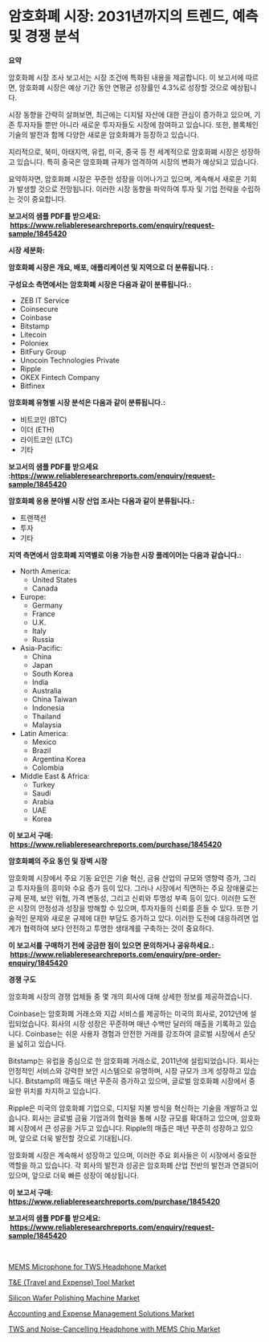 <p><h1>암호화폐 시장: 2031년까지의 트렌드, 예측 및 경쟁 분석</h1></p><p><strong>요약</strong></p>
<p><p>암호화폐 시장 조사 보고서는 시장 조건에 특화된 내용을 제공합니다. 이 보고서에 따르면, 암호화폐 시장은 예상 기간 동안 연평균 성장률인 4.3%로 성장할 것으로 예상됩니다. </p><p>시장 동향을 간략히 살펴보면, 최근에는 디지털 자산에 대한 관심이 증가하고 있으며, 기존 투자자들 뿐만 아니라 새로운 투자자들도 시장에 참여하고 있습니다. 또한, 블록체인 기술의 발전과 함께 다양한 새로운 암호화폐가 등장하고 있습니다.</p><p>지리적으로, 북미, 아태지역, 유럽, 미국, 중국 등 전 세계적으로 암호화폐 시장은 성장하고 있습니다. 특히 중국은 암호화폐 규제가 엄격하여 시장의 변화가 예상되고 있습니다. </p><p>요약하자면, 암호화폐 시장은 꾸준한 성장을 이어나가고 있으며, 계속해서 새로운 기회가 발생할 것으로 전망됩니다. 이러한 시장 동향을 파악하여 투자 및 기업 전략을 수립하는 것이 중요합니다.</p></p>
<p><strong>보고서의 샘플 PDF를 받으세요: &nbsp;<a href="https://www.reliableresearchreports.com/enquiry/request-sample/1845420">https://www.reliableresearchreports.com/enquiry/request-sample/1845420</a></strong></p>
<p><strong>시장 세분화:</strong></p>
<p><strong> 암호화폐 시장은 개요, 배포, 애플리케이션 및 지역으로 더 분류됩니다. :</strong></p>
<p><strong>구성요소 측면에서는 암호화폐 시장은 다음과 같이 분류됩니다.:</strong></p>
<p><ul><li>ZEB IT Service</li><li>Coinsecure</li><li>Coinbase</li><li>Bitstamp</li><li>Litecoin</li><li>Poloniex</li><li>BitFury Group</li><li>Unocoin Technologies Private</li><li>Ripple</li><li>OKEX Fintech Company</li><li>Bitfinex</li></ul></p>
<p><strong> 암호화폐 유형별 시장 분석은 다음과 같이 분류됩니다.:</strong></p>
<p><ul><li>비트코인 (BTC)</li><li>이더 (ETH)</li><li>라이트코인 (LTC)</li><li>기타</li></ul></p>
<p><strong>보고서의 샘플 PDF를 받으세요 :<a href="https://www.reliableresearchreports.com/enquiry/request-sample/1845420">https://www.reliableresearchreports.com/enquiry/request-sample/1845420</a></strong></p>
<p><strong> 암호화폐 응용 분야별 시장 산업 조사는 다음과 같이 분류됩니다.:</strong></p>
<p><ul><li>트랜잭션</li><li>투자</li><li>기타</li></ul></p>
<p><strong>지역 측면에서 암호화폐 지역별로 이용 가능한 시장 플레이어는 다음과 같습니다.:</strong></p>
<p><ul>
    <li>
        North America:
        <ul>
            <li>United States</li>
            <li>Canada</li>
        </ul>
    </li>
    <li>
        Europe:
        <ul>
            <li>Germany</li>
            <li>France</li>
            <li>U.K.</li>
            <li>Italy</li>
            <li>Russia</li>
        </ul>
    </li>
    <li>
        Asia-Pacific:
        <ul>
            <li>China</li>
            <li>Japan</li>
            <li>South Korea</li>
            <li>India</li>
            <li>Australia</li>
            <li>China Taiwan</li>
            <li>Indonesia</li>
            <li>Thailand</li>
            <li>Malaysia</li>
        </ul>
    </li>
    <li>
        Latin America:
        <ul>
            <li>Mexico</li>
            <li>Brazil</li>
            <li>Argentina Korea</li>
            <li>Colombia</li>
        </ul>
    </li>
    <li>
        Middle East & Africa:
        <ul>
            <li>Turkey</li>
            <li>Saudi</li>
            <li>Arabia</li>
            <li>UAE</li>
            <li>Korea</li>
        </ul>
    </li>
    </ul></p>
<p><strong>이 보고서 구매: &nbsp;<a href="https://www.reliableresearchreports.com/purchase/1845420">https://www.reliableresearchreports.com/purchase/1845420</a></strong></p>
<p><strong>암호화폐의 주요 동인 및 장벽 시장</strong></p>
<p><p>암호화폐 시장에서 주요 기동 요인은 기술 혁신, 금융 산업의 규모와 영향력 증가, 그리고 투자자들의 흥미와 수요 증가 등이 있다. 그러나 시장에서 직면하는 주요 장애물로는 규제 문제, 보안 위협, 가격 변동성, 그리고 신뢰와 투명성 부족 등이 있다. 이러한 도전은 시장의 안정성과 성장을 방해할 수 있으며, 투자자들의 신뢰를 흔들 수 있다. 또한 기술적인 문제와 새로운 규제에 대한 부담도 증가하고 있다. 이러한 도전에 대응하려면 업계가 협력하여 보다 안전하고 투명한 생태계를 구축하는 것이 중요하다.</p></p>
<p><strong>이 보고서를 구매하기 전에 궁금한 점이 있으면 문의하거나 공유하세요.: &nbsp;<a href="https://www.reliableresearchreports.com/enquiry/pre-order-enquiry/1845420">https://www.reliableresearchreports.com/enquiry/pre-order-enquiry/1845420</a></strong></p>
<p><strong>경쟁 구도</strong></p>
<p><p>암호화폐 시장의 경쟁 업체들 중 몇 개의 회사에 대해 상세한 정보를 제공하겠습니다.</p><p>Coinbase는 암호화폐 거래소와 지갑 서비스를 제공하는 미국의 회사로, 2012년에 설립되었습니다. 회사의 시장 성장은 꾸준하며 매년 수백만 달러의 매출을 기록하고 있습니다. Coinbase는 쉬운 사용자 경험과 안전한 거래를 강조하여 글로벌 시장에서 손닷을 넓히고 있습니다.</p><p>Bitstamp는 유럽을 중심으로 한 암호화폐 거래소로, 2011년에 설립되었습니다. 회사는 안정적인 서비스와 강력한 보안 시스템으로 유명하며, 시장 규모가 크게 성장하고 있습니다. Bitstamp의 매출도 매년 꾸준히 증가하고 있으며, 글로벌 암호화폐 시장에서 중요한 위치를 차지하고 있습니다.</p><p>Ripple은 미국의 암호화폐 기업으로, 디지털 지불 방식을 혁신하는 기술을 개발하고 있습니다. 회사는 글로벌 금융 기업과의 협력을 통해 시장 규모를 확대하고 있으며, 암호화폐 시장에서 큰 성공을 거두고 있습니다. Ripple의 매출은 매년 꾸준히 성장하고 있으며, 앞으로 더욱 발전할 것으로 기대됩니다.</p><p>암호화폐 시장은 계속해서 성장하고 있으며, 이러한 주요 회사들은 이 시장에서 중요한 역할을 하고 있습니다. 각 회사의 발전과 성공은 암호화폐 산업 전반의 발전과 연결되어 있으며, 앞으로 더욱 빠른 성장이 예상됩니다.</p></p>
<p><strong>이 보고서 구매: &nbsp; <a href="https://www.reliableresearchreports.com/purchase/1845420">https://www.reliableresearchreports.com/purchase/1845420</a></strong></p>
<p><strong>보고서의 샘플 PDF를 받으세요: &nbsp;<a href="https://www.reliableresearchreports.com/enquiry/request-sample/1845420">https://www.reliableresearchreports.com/enquiry/request-sample/1845420</a></strong><strong></strong></p>
<p>&nbsp;</p>
<p><p><a href="https://view.publitas.com/reportprime-1/mems-microphone-for-tws-headphone-market-a-comprehensive-report-of-its-market-share-growth-trends-2024-2031/">MEMS Microphone for TWS Headphone Market</a></p><p><a href="https://adventurous-uranium-ef9.notion.site/T-E-Travel-and-Expense-Tool-Market-Size-2024-2031-Global-Industrial-Analysis-Key-Geographical-R-1e16e6351ce04f62a6640a8dc5170e2f">T&E (Travel and Expense) Tool Market</a></p><p><a href="https://github.com/Hazelklievgspy6vdcsmu106w/Market-Research-Report-List-1/blob/main/silicon-wafer-polishing-machine-market.md">Silicon Wafer Polishing Machine Market</a></p><p><a href="https://extreme-scabiosa-c81.notion.site/Accounting-and-Expense-Management-Solutions-Market-Research-Report-Reveals-The-Latest-Trends-And-Opp-62dcd0b8fea24e24a336150747654329">Accounting and Expense Management Solutions Market</a></p><p><a href="https://view.publitas.com/reportprime-1/tws-and-noise-cancelling-headphone-with-mems-chip-market-centers-on-aspects-such-as-market-growth-market-share-market-opportunity-and-projected-forecasts-spanning-from-2024-to-2031/">TWS and Noise-Cancelling Headphone with MEMS Chip Market</a></p></p>